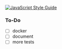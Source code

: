 
[![JavaScript Style Guide](https://img.shields.io/badge/code_style-standard-brightgreen.svg)](https://standardjs.com)

### To-Do

- [ ] docker
- [ ] document
- [ ] more tests
